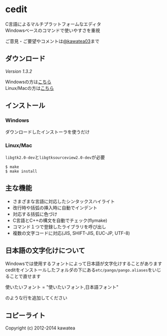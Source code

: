 cedit
=====

C言語によるマルチプラットフォームなエディタ  
Windowsベースのコマンドで使いやすさを重視

ご意見・ご要望やコメントは[@kawatea03](http://twitter.com/kawatea03)まで

ダウンロード
------------
_Version 1.3.2_

Windowsの方は[こちら](http://sourceforge.jp/downloads/users/3/3887/cedit-1.3.2.msi/)  
Linux/Macの方は[こちら](http://sourceforge.jp/downloads/users/3/3886/cedit-1.3.2.tar.gz/)

インストール
------------
### Windows ###
ダウンロードしたインストーラを使うだけ

### Linux/Mac ###
`libgtk2.0-dev`と`libgtksourceview2.0-dev`が必要

    $ make
    $ make install

主な機能
--------
* さまざまな言語に対応したシンタックスハイライト
* 改行時や括弧の挿入時に自動でインデント
* 対応する括弧に色づけ
* C言語とC++の構文を自動でチェック(flymake)
* コマンド１つで登録したライブラリを呼び出し
* 複数の文字コードに対応(JIS, SHIFT-JIS, EUC-JP, UTF-8)

日本語の文字化けについて
------------------------
Windowsでは使用するフォントによって日本語が文字化けすることがあります  
ceditをインストールしたフォルダの下にある`etc/pango/pango.aliases`をいじることで直せます  

   使いたいフォント = "使いたいフォント,日本語フォント"

のような行を追加してください

コピーライト
------------
Copyright (c) 2012-2014 kawatea
